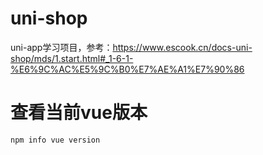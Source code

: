 # uni-shop
  uni-app学习项目，参考：https://www.escook.cn/docs-uni-shop/mds/1.start.html#_1-6-1-%E6%9C%AC%E5%9C%B0%E7%AE%A1%E7%90%86
# 查看当前vue版本
	npm info vue version
